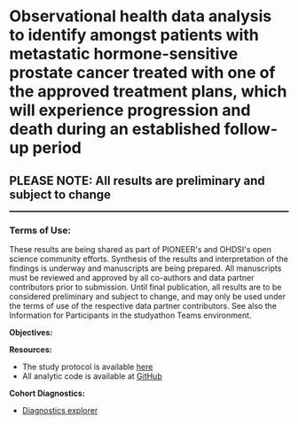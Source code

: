 Observational health data analysis to identify amongst patients with metastatic hormone-sensitive prostate cancer treated with one of the approved treatment plans, which will experience progression and death during an established follow-up period
=============
<h2>PLEASE NOTE: All results are preliminary and subject to change</h2>

<hr class="w-100" style="border-top: black 1px solid;">

<h3>Terms of Use:</h3>
<p>These results are being shared as part of PIONEER's and OHDSI's open science community efforts. Synthesis of the results and interpretation of the findings is underway and manuscripts are being prepared. All manuscripts must be reviewed and approved by all co-authors and data partner contributors prior to submission. Until final publication, all results are to be considered preliminary and subject to change, and may only be used under the terms of use of the respective data partner contributors. See also the Information for Participants in the studyathon Teams environment.</p>

**Objectives:**<br>


**Resources:**<br>
- The study protocol is available <a href="https://protocolexchange.researchsquare.com/article/pex-1468/v1">here</a>
- All analytic code is available at <a href="https://github.com/ohdsi-studies/PioneerWatchfulWaiting" target="_blank">GitHub</a>

**Cohort Diagnostics:**<br>
- <a href="https://data.ohdsi.org/PioneerWatchfulWaitingDiag/">Diagnostics explorer</a>

